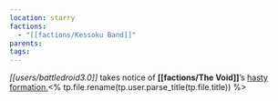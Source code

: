 ```yaml
---
location: starry
factions:
  - "[[factions/Kessoku Band]]"
parents: 
tags: 
---
```

*[[users/battledroid3.0]]* takes notice of **[[factions/The Void]]**’s [hasty formation.](https://discord.com/channels/1093664259273130084/1093664259273130087/1131584493988352023)<% tp.file.rename(tp.user.parse_title(tp.file.title)) %>
